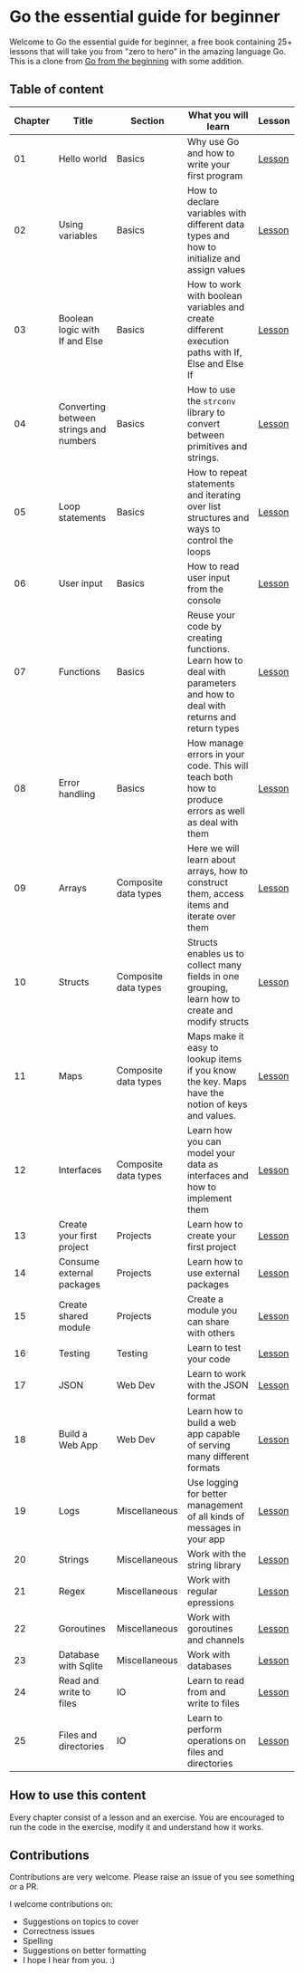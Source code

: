 # Go the essential guide for beginner

Welcome to Go the essential guide for beginner, a free book containing 25+ lessons that will take you from "zero to hero" in the amazing language Go. This is a clone from [Go from the beginning](https://github.com/softchris/golang-book) with some addition.

## Table of content

| Chapter | Title                                  | Section              | What you will learn                                                                                                    | Lesson                                                   |
| ------- | -------------------------------------- | -------------------- | ---------------------------------------------------------------------------------------------------------------------- | -------------------------------------------------------- |
| 01      | Hello world                            | Basics               | Why use Go and how to write your first program                                                                         | [Lesson](/01-basics/01-hello/README.md)                  |
| 02      | Using variables                        | Basics               | How to declare variables with different data types and how to initialize and assign values                             | [Lesson](/01-basics/02-variables/README.md)              |
| 03      | Boolean logic with If and Else         | Basics               | How to work with boolean variables and create different execution paths with If, Else and Else If                      | [Lesson](/01-basics/03-if-and-else/README.md)            |
| 04      | Converting between strings and numbers | Basics               | How to use the `strconv` library to convert between primitives and strings.                                            | [Lesson](/01-basics/04-conversions/README.md)            |
| 05      | Loop statements                        | Basics               | How to repeat statements and iterating over list structures and ways to control the loops                              | [Lesson](/01-basics/05-loops/README.md)                  |
| 06      | User input                             | Basics               | How to read user input from the console                                                                                | [Lesson](/01-basics/06-user-input/README.md)             |
| 07      | Functions                              | Basics               | Reuse your code by creating functions. Learn how to deal with parameters and how to deal with returns and return types | [Lesson](/01-basics/07-functions/README.md)              |
| 08      | Error handling                         | Basics               | How manage errors in your code. This will teach both how to produce errors as well as deal with them                   | [Lesson](/01-basics/08-error-handling/README.md)         |
| 09      | Arrays                                 | Composite data types | Here we will learn about arrays, how to construct them, access items and iterate over them                             | [Lesson](/02-data-types/01-arrays/README.md)             |
| 10      | Structs                                | Composite data types | Structs enables us to collect many fields in one grouping, learn how to create and modify structs                      | [Lesson](/02-data-types/02-structs%20/README.md)         |
| 11      | Maps                                   | Composite data types | Maps make it easy to lookup items if you know the key. Maps have the notion of keys and values.                        | [Lesson](/02-data-types/03-maps/README.md)               |
| 12      | Interfaces                             | Composite data types | Learn how you can model your data as interfaces and how to implement them                                              | [Lesson](/02-data-types/04-interfaces/README.md)         |
| 13      | Create your first project              | Projects             | Learn how to create your first project                                                                                 | [Lesson](/03-projects/01-first-project/README.md)        |
| 14      | Consume external packages              | Projects             | Learn how to use external packages                                                                                     | [Lesson](/03-projects/02-consume-external/README.md)     |
| 15      | Create shared module                   | Projects             | Create a module you can share with others                                                                              | [Lesson](/03-projects/03-create-shared-module/README.md) |
| 16      | Testing                                | Testing              | Learn to test your code                                                                                                | [Lesson](/03-projects/04-testing/README.md)              |
| 17      | JSON                                   | Web Dev              | Learn to work with the JSON format                                                                                     | [Lesson](/04-webdev/01-json/README.md)                   |
| 18      | Build a Web App                        | Web Dev              | Learn how to build a web app capable of serving many different formats                                                 | [Lesson](/04-webdev/02-web-dev/README.md)                |
| 19      | Logs                                   | Miscellaneous        | Use logging for better management of all kinds of messages in your app                                                 | [Lesson](/05-misc/01-logs/README.md)                     |
| 20      | Strings                                | Miscellaneous        | Work with the string library                                                                                           | [Lesson](/05-misc/02-strings/README.md)                  |
| 21      | Regex                                  | Miscellaneous        | Work with regular epressions                                                                                           | [Lesson](/05-misc/03-regex/README.md)                    |
| 22      | Goroutines                             | Miscellaneous        | Work with goroutines and channels                                                                                      | [Lesson](/05-misc/04-goroutines/README.md)               |
| 23      | Database with Sqlite                   | Miscellaneous        | Work with databases                                                                                                    | [Lesson](/05-misc/05-sqlite/README.md)                   |
| 24      | Read and write to files                | IO                   | Learn to read from and write to files                                                                                  | [Lesson](/06-io/01-read-write-files/README.md)           |
| 25      | Files and directories                  | IO                   | Learn to perform operations on files and directories                                                                   | [Lesson](/06-io/02-file-directories/README.md)           |

## How to use this content

Every chapter consist of a lesson and an exercise. You are encouraged to run the code in the exercise, modify it and understand how it works.

## Contributions

Contributions are very welcome. Please raise an issue of you see something or a PR.

I welcome contributions on:

- Suggestions on topics to cover
- Correctness issues
- Spelling
- Suggestions on better formatting
- I hope I hear from you. :)
